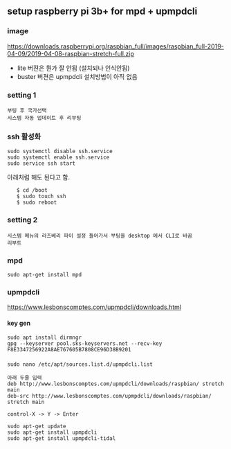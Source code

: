 ## setup raspberry pi 3b+ for mpd + upmpdcli

### image
https://downloads.raspberrypi.org/raspbian_full/images/raspbian_full-2019-04-09/2019-04-08-raspbian-stretch-full.zip

- lite 버젼은 뭔가 잘 안됨 (설치되나 인식안됨)
- buster 버젼은 upmpdcli 설치방법이 아직 없음

### setting 1
```
부팅 후 국가선택
시스템 자동 업데이트 후 리부팅
```

### ssh 활성화 
```
sudo systemctl disable ssh.service
sudo systemctl enable ssh.service
sudo service ssh start
```

아래처럼 해도 된다고 함.
```
   $ cd /boot
   $ sudo touch ssh
   $ sudo reboot
```

### setting 2
```
시스템 메뉴의 라즈베리 파이 설정 들어가서 부팅을 desktop 에서 CLI로 바꿈
리부트
```

### mpd
```
sudo apt-get install mpd
```

### upmpdcli

https://www.lesbonscomptes.com/upmpdcli/downloads.html 

#### key gen
```
sudo apt install dirmngr
gpg --keyserver pool.sks-keyservers.net --recv-key F8E3347256922A8AE767605B7808CE96D38B9201
```

#### 
```
sudo nano /etc/apt/sources.list.d/upmpdcli.list

아래 두줄 입력
deb http://www.lesbonscomptes.com/upmpdcli/downloads/raspbian/ stretch main
deb-src http://www.lesbonscomptes.com/upmpdcli/downloads/raspbian/ stretch main

control-X -> Y -> Enter

sudo apt-get update
sudo apt-get install upmpdcli
sudo apt-get install upmpdcli-tidal
